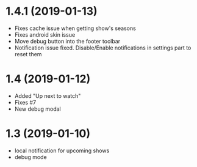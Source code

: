# 1.4.1 (2019-01-13)

- Fixes cache issue when getting show's seasons
- Fixes android skin issue
- Move debug button into the footer toolbar
- Notification issue fixed. Disable/Enable notifications in settings part to reset them

# 1.4 (2019-01-12)

- Added "Up next to watch"
- Fixes #7
- New debug modal

# 1.3 (2019-01-10)

- local notification for upcoming shows
- debug mode
